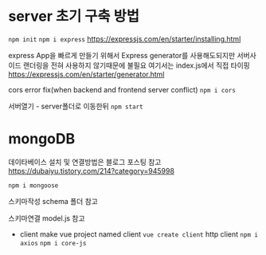 # server 초기 구축 방법
```npm init```
```npm i express```
https://expressjs.com/en/starter/installing.html

express App을 빠르게 만들기 위해서 Express generator를 사용해도되지만 서버사이드 랜더링을 전혀 사용하지 않기때문에 불필요
여기서는 index.js에서 직접 타이핑
https://expressjs.com/en/starter/generator.html

cors error fix(when backend and frontend server conflict)
```npm i cors```

서버열기 - server폴더로 이동한뒤
```npm start```

# mongoDB
데이타베이스 설치 및 연결방법은 블로그 포스팅 참고
https://dubaiyu.tistory.com/214?category=945998

```npm i mongoose```

스키마작성
schema 폴더 참고

스키마연결
model.js 참고

* client
make vue project named client
```vue create client```
http client
```npm i axios```
```npm i core-js```



